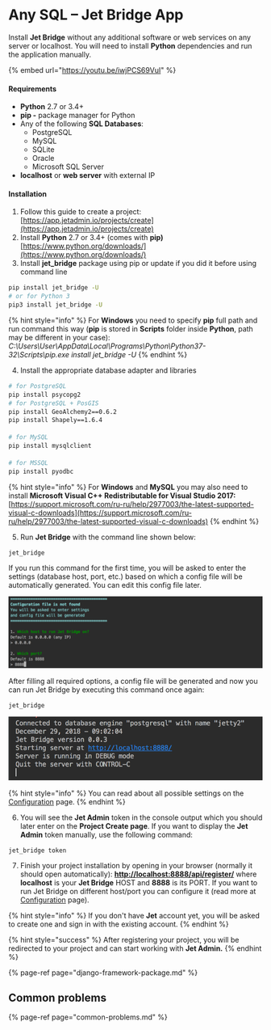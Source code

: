 # Any SQL – Jet Bridge App

Install **Jet Bridge** without any additional software or web services on any server or localhost. You will need to install **Python** dependencies and run the application manually.

{% embed url="https://youtu.be/iwjPCS69VuI" %}

#### Requirements

* **Python** 2.7 or 3.4+
* **pip -** package manager for Python
* Any of the following **SQL Databases**:
  * PostgreSQL 
  * MySQL 
  * SQLite 
  * Oracle 
  * Microsoft SQL Server 
* **localhost** or **web server** with external IP

#### Installation

1. Follow this guide to create a project: [https://app.jetadmin.io/projects/create](https://app.jetadmin.io/projects/create)
2. Install **Python** 2.7 or 3.4+ \(comes with **pip\)** [https://www.python.org/downloads/](https://www.python.org/downloads/)
3. Install **jet\_bridge** package using pip or update if you did it before using command line

```bash
pip install jet_bridge -U
# or for Python 3
pip3 install jet_bridge -U
```

{% hint style="info" %}
For **Windows** you need to specify **pip** full path and run command this way \(**pip** is stored in **Scripts** folder inside **Python**, path may be different in your case\):  
_C:\Users\User\AppData\Local\Programs\Python\Python37-32\Scripts\pip.exe install jet\_bridge -U_
{% endhint %}

4. Install the appropriate database adapter and libraries

```bash
# for PostgreSQL
pip install psycopg2
# for PostgreSQL + PosGIS
pip install GeoAlchemy2==0.6.2
pip install Shapely==1.6.4

# for MySQL
pip install mysqlclient

# for MSSQL
pip install pyodbc
```

{% hint style="info" %}
For **Windows** and **MySQL** you may also need to install **Microsoft Visual C++ Redistributable for Visual Studio 2017:**  
[https://support.microsoft.com/ru-ru/help/2977003/the-latest-supported-visual-c-downloads](https://support.microsoft.com/ru-ru/help/2977003/the-latest-supported-visual-c-downloads)
{% endhint %}

5. Run **Jet Bridge** with the command line shown below:

```bash
jet_bridge 
```

If you run this command for the first time, you will be asked to enter the settings \(database host, port, etc.\) based on which a config file will be automatically generated. You can edit this config file later.

![](../../.gitbook/assets/image%20%2813%29.png)

After filling all required options, a config file will be generated and now you can run Jet Bridge by executing this command once again:

```bash
jet_bridge 
```

![Result of running Jet Bridge](../../.gitbook/assets/image%20%28115%29.png)

{% hint style="info" %}
You can read about all possible settings on the [Configuration](configuration.md) page.
{% endhint %}

6. You will see the **Jet Admin** token in the console output which you should later enter on the **Project Create page**. If you want to display the **Jet Admin** token manually, use the following command:

```text
jet_bridge token
```

7. Finish your project installation by opening in your browser \(normally it should open automatically\): [**http://localhost:8888/api/register/**](http://localhost:8888/api/register/) where **localhost** is your **Jet Bridge** HOST and **8888** is its PORT. If you want to run Jet Bridge on different host/port you can configure it \(read more at [Configuration](https://docs.jetadmin.io/getting-started/configuration) page\).

{% hint style="info" %}
If you don't have **Jet** account yet, you will be asked to create one and sign in with the existing account.
{% endhint %}

{% hint style="success" %}
After registering your project, you will be redirected to your project and can start working with **Jet Admin.**
{% endhint %}

{% page-ref page="django-framework-package.md" %}

## Common problems

{% page-ref page="common-problems.md" %}


